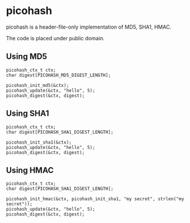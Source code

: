 picohash
===

picohash is a header-file-only implementation of MD5, SHA1, HMAC.

The code is placed under public domain.

Using MD5
---

```
picohash_ctx_t ctx;
char digest[PICOHASH_MD5_DIGEST_LENGTH];

picohash_init_md5(&ctx);
picohash_update(&ctx, "hello", 5);
picohash_digest(&ctx, digest);
```

Using SHA1
---

```
picohash_ctx_t ctx;
char digest[PICOHASH_SHA1_DIGEST_LENGTH];

picohash_init_sha1(&ctx);
picohash_update(&ctx, "hello", 5);
picohash_digest(&ctx, digest);
```

Using HMAC
---

```
picohash_ctx_t ctx;
char digest[PICOHASH_SHA1_DIGEST_LENGTH];

picohash_init_hmac(&ctx, picohash_init_sha1, "my secret", strlen("my secret"));
picohash_update(&ctx, "hello", 5);
picohash_digest(&ctx, digest);
```
